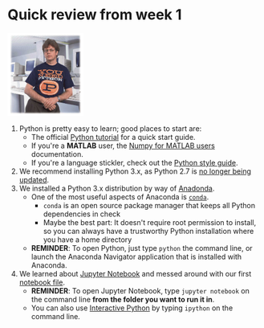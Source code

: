 # Quick review from week 1

<!--   ![Guido van Rossum, Python creator](./guido.jpg) -->

<img src="./guido.jpg" width="30%">

1. Python is pretty easy to learn; good places to start are:
    * The official [Python tutorial][python tutorial link] for a quick start guide.
    * If you're a __MATLAB__ user, the [Numpy for MATLAB users][numpy for matlab link] documentation.
    * If you're a language stickler, check out the [Python style guide][pep 8 link].
2. We recommend installing Python 3.x, as Python 2.7 is [no longer being updated][python 2 vs 3 link].
3. We installed a Python 3.x distribution by way of [Anadonda][anaconda link].
    * One of the most useful aspects of Anaconda is [`conda`][conda link].
        * `conda` is an open source package manager that keeps all Python dependencies in check
        * Maybe the best part:  It doesn't require root permission to install, so you can always have a trustworthy Python installation where you have a home directory
    * __REMINDER__: To open Python, just type `python` the command line, or launch the Anaconda Navigator application that is installed with Anaconda.
4. We learned about [Jupyter Notebook][what is jupyter notebook link] and messed around with our first [notebook file][intro notebook link].
    * __REMINDER__: To open Jupyter Notebook, type `jupyter notebook` on the command line __from the folder you want to run it in__.
    * You can also use [Interactive Python][interactive python link] by typing `ipython` on the command line.

[python tutorial link]: https://docs.python.org/3/tutorial/

[numpy for matlab link]: https://docs.scipy.org/doc/numpy-dev/user/numpy-for-matlab-users.html

[pep 8 link]: https://www.python.org/dev/peps/pep-0008/

[python 2 vs 3 link]: https://wiki.python.org/moin/Python2orPython3

[anaconda link]: https://www.anaconda.com/download/

[conda link]: https://conda.io/docs/user-guide/install/download.html

[what is jupyter notebook link]: https://jupyter-notebook.readthedocs.io/en/stable/examples/Notebook/What%20is%20the%20Jupyter%20Notebook.html

[intro notebook link]: https://github.com/raspstephan/ESS-Python-Tutorial/blob/master/materials/week1/jupyter-intro.ipynb

[interactive python link]: https://ipython.org/
